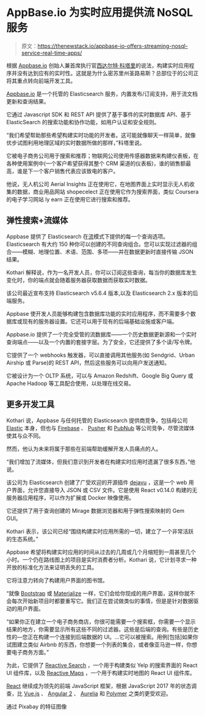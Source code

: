 # AppBase.io 为实时应用提供流 NoSQL 服务

> 原文：<https://thenewstack.io/appbase-io-offers-streaming-nosql-service-real-time-apps/>

根据 [Appbase.io](https://appbase.io/) 创始人兼首席执行官[西达尔特·科塔里](https://github.com/siddharthlatest)的说法，构建实时应用程序并没有达到应有的实时性。这就是为什么密苏里州圣路易斯？总部位于的公司正将其重点转向前端开发工具。

[Appbase.io](https://appbase.io/) 是一个托管的 Elasticsearch 服务，内置发布/订阅支持，用于流文档更新和查询结果。

它通过 Javascript SDK 和 REST API 提供了基于事件的实时数据库 API、基于 ElasticSearch 的搜索功能和协作功能，如用户认证和安全规则。

“我们希望帮助那些希望构建实时功能的开发者。这可能就像聊天一样简单，就像优步试图利用地理区域的实时数据所做的那样，”科塔里说。

它被电子商务公司用于搜索和推荐；物联网公司使用传感器数据来构建仪表板，在各种使用案例中(一个客户希望获得其整个 CRM 渠道的仪表板)，谁的销售额最高，谁是下一个客户销售代表应该致电的客户。

他说，无人机公司 Aerial Insights 正在使用它，在地图界面上实时显示无人机收集的数据，商业用品网站 shopecelect 正在使用它作为搜索界面，类似 Coursera 的电子学习网站 ly earn 正在使用它进行搜索和推荐。

## 弹性搜索+流媒体

Appbase 提供了 Elasticsearch 在[流](http://news.appbase.io/top-10-uses-of-a-streaming-database/)模式下提供的每一个查询选项。Elasticsearch 有大约 150 种你可以创建的不同查询组合。您可以实现过滤器的组合——模糊、地理位置、术语、范围、多项——并在数据更新时直接传输 JSON 结果。

Kothari 解释说，作为一名开发人员，你可以订阅这些查询，每当你的数据库发生变化时，你的端点就会随着服务器获取数据而获取实时数据。

该公司最近宣布支持 Elasticsearch v5.6.4 版本,以及 Elasticsearch 2.x 版本的后端服务。

Appbase 使开发人员能够构建包含数据库功能的实时应用程序，而不需要多个数据库或现有的服务器设置。它还可以用于现有的后端基础设施或客户端。

Appbase.io 提供了一个完全受管的流数据库——一个历史数据更新源和一个实时查询端点——以及一个内置的套接字层。为了安全，它还提供了多个读/写令牌。

它提供了一个 webhooks 触发器，可以直接调用其他服务(如 Sendgrid、Urban Airship 或 Parse)的 REST API，然后这些服务可以向用户发送通知。

它被设计为一个 OLTP 系统，可以与 Amazon Redshift、Google Big Query 或 Apache Hadoop 等工具配合使用，以处理在线交易。

## 更多开发工具

Kothari 说，Appbase 与任何托管的 Elasticsearch 提供商竞争，包括母公司 [Elastic](https://www.elastic.co/) 本身，但也与 [Firebase](https://thenewstack.io/firebase-suite-google-fires-new-mobile-dev-powers/) 、 [Pusher](https://thenewstack.io/pusher-helps-bring-real-time-apps-masses/) 和 [PubNub](https://thenewstack.io/pubnub-makes-network-programmable/) 等公司竞争，尽管流媒体使其与众不同。

然而，他认为未来将属于那些在前端帮助缓解开发人员痛点的人。

“我们增加了流媒体，但我们意识到开发者在构建实时应用时遗漏了很多东西，”他说。

该公司为 Elasticsearch 创建了广受欢迎的开源插件 [dejavu](https://github.com/appbaseio/dejavu/) ，这是一个 web 用户界面，允许您直接导入 JSON 或 CSV 文件。它是使用 React v0.14.0 构建的无服务器应用程序，可以作为扩展或 Docker 映像使用。

它还提供了用于查询创建的 Mirage 数据浏览器和用于弹性搜索映射的 Gem GUI。

Kothari 表示，该公司已经“围绕构建实时应用所需的一切，建立了一个非常活跃的生态系统。”

Appbase 希望将构建实时应用的时间从过去的几周或几个月缩短到一周甚至几个小时。一个仍在路线图上的项目是实时消费者分析。Kothari 说，它计划寻求一种开放的标准化方法来证明丢失的工具。

它将注意力转向了构建用户界面的图书馆。

“就像 [Bootstrap](https://getbootstrap.com/) 或 [Materialize](http://materializecss.com/) 一样，它们会给你现成的用户界面，这样你就不会每次开始新项目时都要重写它。我们正在尝试做类似的事情，但是是针对数据驱动的用户界面。

“如果你正在建立一个电子商务商店，你很可能需要一个搜索框，你需要一个显示结果的地方，你需要显示所有这些不同的过滤器。这些是后端的查询。有些是历史性的—您正在构建一个连接到后端数据的 UI。…它可以被搜索。用例[包括]如果你试图建立类似 Airbnb 的东西，你想要一个列表的集合，或者像亚马逊一样，你想要电子商务方面。”

为此，它提供了 [Reactive Search](https://opensource.appbase.io/reactivesearch/) ，一个用于构建类似 Yelp 的搜索界面的 React UI 组件库，以及 [Reactive Maps](https://opensource.appbase.io/reactivemaps/) ，一个用于构建实时地图的 React UI 组件库。

[React](https://thenewstack.io/vue-js-big-china/) 继续成为领先的前端 JavaScript 框架，根据 JavaScript 2017 年的状态调查，比 [Vue.js](https://vuejs.org/) 、 [Angular 2](https://angular.io/) 、 [Aurelia](http://aurelia.io/) 和 [Polymer](https://www.polymer-project.org/) 之类的更受欢迎。

通过 Pixabay 的特征图像

<svg xmlns:xlink="http://www.w3.org/1999/xlink" viewBox="0 0 68 31" version="1.1"><title>Group</title> <desc>Created with Sketch.</desc></svg>